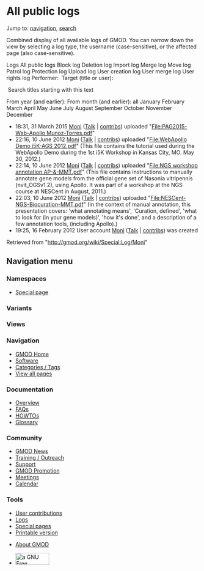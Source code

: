 <div id="mw-page-base" class="noprint">

</div>

<div id="mw-head-base" class="noprint">

</div>

<div id="content" class="mw-body" role="main">

<span id="top"></span>

<div id="mw-js-message" style="display:none;">

</div>



# <span dir="auto">All public logs</span>

<div id="bodyContent">

<div id="contentSub">

</div>

<div id="jump-to-nav" class="mw-jump">

Jump to: [navigation](#mw-navigation), [search](#p-search)

</div>

<div id="mw-content-text">

Combined display of all available logs of GMOD. You can narrow down the
view by selecting a log type, the username (case-sensitive), or the
affected page (also case-sensitive).

Logs All public logs Block log Deletion log Import log Merge log Move
log Patrol log Protection log Upload log User creation log User merge
log User rights log <span style="white-space: nowrap">Performer: </span>
<span style="white-space: nowrap">Target (title or user): </span>

 Search titles starting with this text

From year (and earlier): From month (and earlier): all January February
March April May June July August September October November December

- 18:31, 31 March 2015
  <a href="/wiki/User:Moni" class="mw-userlink" title="User:Moni">Moni</a>
  <span class="mw-usertoollinks">(<a
  href="/mediawiki/index.php?title=User_talk:Moni&amp;action=edit&amp;redlink=1"
  class="new" title="User talk:Moni (page does not exist)">Talk</a> \|
  [contribs](/wiki/Special:Contributions/Moni "Special:Contributions/Moni"))</span>
  uploaded "[File:PAG2015-Web-Apollo
  Munoz-Torres.pdf](/wiki/File:PAG2015-Web-Apollo_Munoz-Torres.pdf "File:PAG2015-Web-Apollo Munoz-Torres.pdf")"
- 22:16, 10 June 2012
  <a href="/wiki/User:Moni" class="mw-userlink" title="User:Moni">Moni</a>
  <span class="mw-usertoollinks">(<a
  href="/mediawiki/index.php?title=User_talk:Moni&amp;action=edit&amp;redlink=1"
  class="new" title="User talk:Moni (page does not exist)">Talk</a> \|
  [contribs](/wiki/Special:Contributions/Moni "Special:Contributions/Moni"))</span>
  uploaded "[File:WebApollo Demo i5K-AGS
  2012.pdf](/wiki/File:WebApollo_Demo_i5K-AGS_2012.pdf "File:WebApollo Demo i5K-AGS 2012.pdf")"
  <span class="comment">(This file contains the tutorial used during the
  WebApollo Demo during the 1st i5K Workshop in Kansas City, MO. May 30,
  2012.)</span>
- 22:14, 10 June 2012
  <a href="/wiki/User:Moni" class="mw-userlink" title="User:Moni">Moni</a>
  <span class="mw-usertoollinks">(<a
  href="/mediawiki/index.php?title=User_talk:Moni&amp;action=edit&amp;redlink=1"
  class="new" title="User talk:Moni (page does not exist)">Talk</a> \|
  [contribs](/wiki/Special:Contributions/Moni "Special:Contributions/Moni"))</span>
  uploaded "[File:NGS workshop annotation
  AP-&-MMT.pdf](/wiki/File:NGS_workshop_annotation_AP-%26-MMT.pdf "File:NGS workshop annotation AP-&-MMT.pdf")"
  <span class="comment">(This file contains instructions to manually
  annotate gene models from the official gene set of Nasonia vitripennis
  (nvit_OGSv1.2), using Apollo. It was part of a workshop at the NGS
  course at NESCent in August, 2011.)</span>
- 22:03, 10 June 2012
  <a href="/wiki/User:Moni" class="mw-userlink" title="User:Moni">Moni</a>
  <span class="mw-usertoollinks">(<a
  href="/mediawiki/index.php?title=User_talk:Moni&amp;action=edit&amp;redlink=1"
  class="new" title="User talk:Moni (page does not exist)">Talk</a> \|
  [contribs](/wiki/Special:Contributions/Moni "Special:Contributions/Moni"))</span>
  uploaded
  "[File:NESCent-NGS-Biocuration-MMT.pdf](/wiki/File:NESCent-NGS-Biocuration-MMT.pdf "File:NESCent-NGS-Biocuration-MMT.pdf")"
  <span class="comment">(In the context of manual annotation, this
  presentation covers: 'what annotating means', 'Curation, defined',
  'what to look for (in your gene models)', 'how it's done', and a
  description of a few annotation tools, (including Apollo).)</span>
- 19:25, 16 February 2012 User account
  <a href="/wiki/User:Moni" class="mw-userlink" title="User:Moni">Moni</a>
  <span class="mw-usertoollinks">(<a
  href="/mediawiki/index.php?title=User_talk:Moni&amp;action=edit&amp;redlink=1"
  class="new" title="User talk:Moni (page does not exist)">Talk</a> \|
  [contribs](/wiki/Special:Contributions/Moni "Special:Contributions/Moni"))</span>
  was created

</div>

<div class="printfooter">

Retrieved from "<http://gmod.org/wiki/Special:Log/Moni>"

</div>

<div id="catlinks" class="catlinks catlinks-allhidden">

</div>

<div class="visualClear">

</div>

</div>

</div>

<div id="mw-navigation">

## Navigation menu

<div id="mw-head">



<div id="left-navigation">

<div id="p-namespaces" class="vectorTabs" role="navigation"
aria-labelledby="p-namespaces-label">

### Namespaces

- <span id="ca-nstab-special">[Special
  page](/wiki/Special:Log/Moni "This is a special page, you cannot edit the page itself")</span>

</div>

<div id="p-variants" class="vectorMenu emptyPortlet" role="navigation"
aria-labelledby="p-variants-label">

### 

### Variants[](#)

<div class="menu">

</div>

</div>

</div>

<div id="right-navigation">

<div id="p-views" class="vectorTabs emptyPortlet" role="navigation"
aria-labelledby="p-views-label">

### Views

</div>



</div>



</div>

</div>

</div>

<div id="mw-panel">

<div id="p-logo" role="banner">

<a href="/wiki/Main_Page"
style="background-image: url(http://gmod.org/images/GMOD-cogs.png);"
title="Visit the main page"></a>

</div>

<div id="p-Navigation" class="portal" role="navigation"
aria-labelledby="p-Navigation-label">

### Navigation

<div class="body">

- <span id="n-GMOD-Home">[GMOD Home](/wiki/Main_Page)</span>
- <span id="n-Software">[Software](/wiki/GMOD_Components)</span>
- <span id="n-Categories-.2F-Tags">[Categories /
  Tags](/wiki/Categories)</span>
- <span id="n-View-all-pages">[View all
  pages](/wiki/Special:AllPages)</span>

</div>

</div>

<div id="p-Documentation" class="portal" role="navigation"
aria-labelledby="p-Documentation-label">

### Documentation

<div class="body">

- <span id="n-Overview">[Overview](/wiki/Overview)</span>
- <span id="n-FAQs">[FAQs](/wiki/Category:FAQ)</span>
- <span id="n-HOWTOs">[HOWTOs](/wiki/Category:HOWTO)</span>
- <span id="n-Glossary">[Glossary](/wiki/Glossary)</span>

</div>

</div>

<div id="p-Community" class="portal" role="navigation"
aria-labelledby="p-Community-label">

### Community

<div class="body">

- <span id="n-GMOD-News">[GMOD News](/wiki/GMOD_News)</span>
- <span id="n-Training-.2F-Outreach">[Training /
  Outreach](/wiki/Training_and_Outreach)</span>
- <span id="n-Support">[Support](/wiki/Support)</span>
- <span id="n-GMOD-Promotion">[GMOD
  Promotion](/wiki/GMOD_Promotion)</span>
- <span id="n-Meetings">[Meetings](/wiki/Meetings)</span>
- <span id="n-Calendar">[Calendar](/wiki/Calendar)</span>

</div>

</div>

<div id="p-tb" class="portal" role="navigation"
aria-labelledby="p-tb-label">

### Tools

<div class="body">

- <span id="t-contributions">[User
  contributions](/wiki/Special:Contributions/Moni "A list of contributions of this user")</span>
- <span id="t-log">[Logs](/wiki/Special:Log/Moni)</span>
- <span id="t-specialpages"><a href="/wiki/Special:SpecialPages" accesskey="q"
  title="A list of all special pages [q]">Special pages</a></span>
- <span id="t-print"><a href="/mediawiki/index.php?title=Special:Log/Moni&amp;printable=yes"
  rel="alternate" accesskey="p"
  title="Printable version of this page [p]">Printable version</a></span>

</div>

</div>

</div>

</div>

<div id="footer" role="contentinfo">

- <span id="footer-places-about">[About
  GMOD](/wiki/GMOD:About "GMOD:About")</span>

<!-- -->

- <span id="footer-copyrightico">[<img src="http://www.gnu.org/graphics/gfdl-logo-small.png" width="88"
  height="31" alt="a GNU Free Documentation License" />](http://www.gnu.org/licenses/fdl-1.3.html)</span>




</div>
